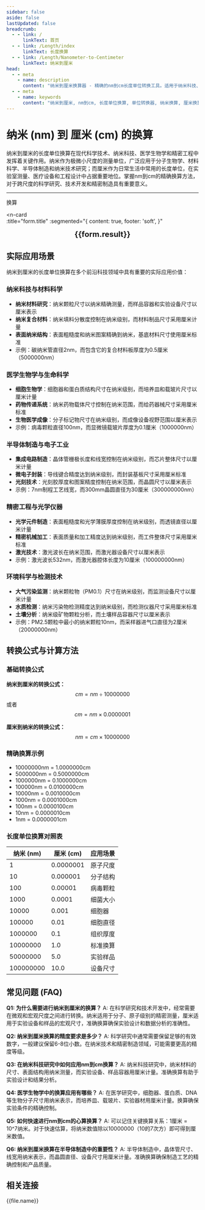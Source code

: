 ```yaml
---
sidebar: false
aside: false
lastUpdated: false
breadcrumb:
  - - link: /
      linkText: 首页
  - - link: /Length/index
      linkText: 长度换算
  - - link: /Length/Nanometer-to-Centimeter
      linkText: 纳米到厘米
head:
  - - meta
    - name: description
      content: "纳米到厘米换算器 - 精确的nm到cm长度单位转换工具。适用于纳米科技、医学生物学、电子制造和精密工程的微观到宏观尺度换算。"
  - - meta
    - name: keywords
      content: "纳米到厘米, nm到cm, 长度单位换算, 单位转换器, 纳米换算, 厘米换算, 纳米科技, 医学生物学, 电子制造, 精密工程, 微观测量, 长度转换, 单位换算表, 纳米厘米对照表"
---
```

# 纳米 (nm) 到 厘米 (cm) 的换算

纳米到厘米的长度单位换算在现代科学技术、纳米科技、医学生物学和精密工程中发挥着关键作用。纳米作为极微小尺度的测量单位，广泛应用于分子生物学、材料科学、半导体制造和纳米技术研究；而厘米作为日常生活中常用的长度单位，在实验室测量、医疗设备和工程设计中占据重要地位。掌握nm到cm的精确换算方法，对于跨尺度的科学研究、技术开发和精密制造具有重要意义。

---
<script setup>
import { onMounted, reactive, inject, ref } from 'vue'
import { NButton, NForm, NFormItem, NInput, NInputNumber, NSelect, NCard, useMessage,NGrid ,NGi } from 'naive-ui'
import { defineClientComponent } from 'vitepress'
import { Length } from '../files';
const seoKey = ['单位转换器','单位换算','长度单位转换器','长度单位转换','尺寸换算','长度单位换算','长度单位换算表','微米纳米','纳米和米','纳米单位','一微米等于多少纳米','一纳米等于多少米啊','nm nm','微米和纳米的换算单位','n.m','nm是什么单位','微米和纳米','微米和毫米','nm']
const convert = inject('convert')

const form = reactive({
  number: null,
  result: '',
  title: '纳米 (nm) 到 厘米 (cm) 的换算'

})

const convertHandler = () => {
  if (form.number !== null && !isNaN(form.number)) {
    const convertedValue = parseFloat(form.number) / 10000000
    form.result = `${form.number}nm = ${convertedValue.toFixed(7)}cm`
  } else {
    form.result = '请输入有效的数值。'
  }
}
</script>

<n-form size="large" :model="form">
  <n-form-item label="纳米 (nm)">
    <n-input-number v-model:value="form.number" placeholder="输入纳米" style="width: 100%" />
  </n-form-item>
  <n-form-item>
    <n-button type="info" @click="convertHandler" block>换算</n-button>
  </n-form-item>
</n-form>

<n-card  
  :title="form.title"
  :segmented="{
    content: true,
    footer: 'soft',
  }"
>
  <div  style="text-align:center;font-size:20px;">
    <strong>{{form.result}}</strong>
  </div>
    <template #footer>
    <div>
      <span v-for="item of seoKey">{{item}}，</span>
    </div>
  </template>
</n-card>

## 实际应用场景

纳米到厘米的长度单位换算在多个前沿科技领域中具有重要的实际应用价值：

### 纳米科技与材料科学
- **纳米材料研究**：纳米颗粒尺寸以纳米精确测量，而样品容器和实验设备尺寸以厘米表示
- **纳米复合材料**：纳米填料分散度控制在纳米级别，而材料制品尺寸采用厘米计量
- **表面纳米结构**：表面粗糙度和纳米图案精确到纳米，基底材料尺寸使用厘米标准
- 示例：碳纳米管直径2nm，而包含它的复合材料板厚度为0.5厘米（5000000nm）

### 医学生物学与生命科学
- **细胞生物学**：细胞器和蛋白质结构尺寸在纳米级别，而培养皿和载玻片尺寸以厘米计量
- **药物传递系统**：纳米药物载体尺寸控制在纳米范围，而给药器械尺寸采用厘米标准
- **生物医学成像**：分子标记物尺寸在纳米级别，而成像设备视野范围以厘米表示
- 示例：病毒颗粒直径100nm，而显微镜载玻片厚度为0.1厘米（1000000nm）

### 半导体制造与电子工业
- **集成电路制造**：晶体管栅极长度和线宽控制在纳米级别，而芯片整体尺寸以厘米计量
- **微电子封装**：导线键合精度达到纳米级别，而封装基板尺寸采用厘米标准
- **光刻技术**：光刻胶厚度和图案精度控制在纳米范围，而晶圆尺寸以厘米表示
- 示例：7nm制程工艺线宽，而300mm晶圆直径为30厘米（300000000nm）

### 精密工程与光学仪器
- **光学元件制造**：表面粗糙度和光学薄膜厚度控制在纳米级别，而透镜直径以厘米计量
- **精密机械加工**：表面质量和加工精度达到纳米级别，而工件整体尺寸采用厘米标准
- **激光技术**：激光波长在纳米范围，而激光器设备尺寸以厘米表示
- 示例：激光波长532nm，而激光器腔体长度为10厘米（100000000nm）

### 环境科学与检测技术
- **大气污染监测**：纳米颗粒物（PM0.1）尺寸在纳米级别，而监测设备尺寸以厘米计量
- **水质检测**：纳米污染物检测精度达到纳米级别，而检测仪器尺寸采用厘米标准
- **土壤分析**：纳米级矿物颗粒分析，而土壤样品容器尺寸以厘米表示
- 示例：PM2.5颗粒中最小的纳米颗粒10nm，而采样器进气口直径为2厘米（20000000nm）

## 转换公式与计算方法

### 基础转换公式

**纳米到厘米的转换公式：**
$$ cm = nm \div 10000000 $$
或者
$$ cm = nm \times 0.0000001 $$

**厘米到纳米的转换公式：**
$$ nm = cm \times 10000000 $$

### 精确换算示例
- 10000000nm = 1.0000000cm
- 5000000nm = 0.5000000cm
- 1000000nm = 0.1000000cm
- 100000nm = 0.0100000cm
- 10000nm = 0.0010000cm
- 1000nm = 0.0001000cm
- 100nm = 0.0000100cm
- 10nm = 0.0000010cm
- 1nm = 0.0000001cm

### 长度单位换算对照表

| 纳米 (nm) | 厘米 (cm) | 应用场景 |
|-----------|-----------|----------|
| 1 | 0.0000001 | 原子尺度 |
| 10 | 0.000001 | 分子结构 |
| 100 | 0.00001 | 病毒颗粒 |
| 1000 | 0.0001 | 细菌大小 |
| 10000 | 0.001 | 细胞器 |
| 100000 | 0.01 | 细胞直径 |
| 1000000 | 0.1 | 组织厚度 |
| 10000000 | 1.0 | 标准换算 |
| 50000000 | 5.0 | 实验样品 |
| 100000000 | 10.0 | 设备尺寸 |

## 常见问题 (FAQ)

**Q1: 为什么需要进行纳米到厘米的换算？**
A: 在科学研究和技术开发中，经常需要在微观和宏观尺度之间进行转换。纳米适用于分子、原子级别的精密测量，厘米适用于实验设备和样品的宏观尺寸，准确换算确保实验设计和数据分析的准确性。

**Q2: 纳米到厘米换算的精度要求是多少？**
A: 科学研究中通常需要保留足够的有效数字，一般建议保留6-8位小数。在纳米技术和精密制造领域，可能需要更高的精度等级。

**Q3: 在纳米科技研究中如何应用nm到cm换算？**
A: 纳米科技研究中，纳米材料的尺寸、表面结构用纳米测量，而实验设备、样品容器用厘米计量。准确换算有助于实验设计和结果分析。

**Q4: 医学生物学中的换算应用有哪些？**
A: 在医学研究中，细胞器、蛋白质、DNA等生物分子尺寸用纳米表示，而培养皿、载玻片、实验器材用厘米计量。换算确保实验条件的精确控制。

**Q5: 如何快速进行nm到cm的心算换算？**
A: 可以记住关键换算关系：1厘米 = 10^7纳米。对于快速估算，将纳米数值除以10000000（10的7次方）即可得到厘米数值。

**Q6: 纳米到厘米换算在半导体制造中的重要性？**
A: 半导体制造中，晶体管尺寸、线宽用纳米表示，而晶圆直径、设备尺寸用厘米计量。准确换算确保制造工艺的精确控制和产品质量。

## 相关连接
<n-grid x-gap="12" :cols="2">
  <n-gi v-for="(file, index) in Length" :key="index">
    <n-button
      text
      tag="a"
      :href="file.path"
      type="info"
    >
      {{file.name}}
    </n-button>
  </n-gi>
</n-grid>